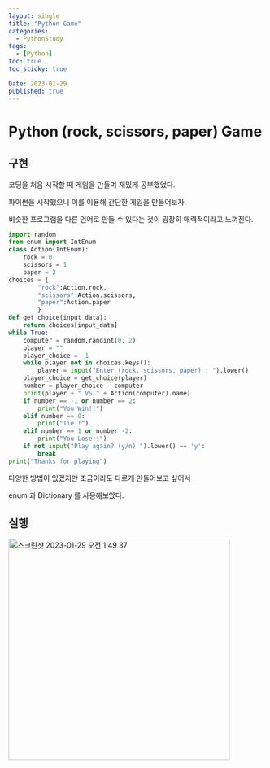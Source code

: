 ```yaml
---
layout: single
title: "Python Game"
categories:
  - PythonStudy
tags:
  - [Python]
toc: true
toc_sticky: true

Date: 2023-01-29
published: true
---
```


# Python (rock, scissors, paper) Game

## 구현

코딩을 처음 시작할 때 게임을 만들며 재밌게 공부했었다.

파이썬을 시작했으니 이를 이용해 간단한 게임을 만들어보자.

비슷한 프로그램을 다른 언어로 만들 수 있다는 것이 굉장히 매력적이라고 느껴진다.

```python
import random
from enum import IntEnum
class Action(IntEnum):
    rock = 0
    scissors = 1
    paper = 2
choices = {
        "rock":Action.rock,
        "scissors":Action.scissors,
        "paper":Action.paper
        }
def get_choice(input_data):    
    return choices[input_data]
while True:
    computer = random.randint(0, 2)
    player = ""
    player_choice = -1
    while player not in choices.keys():
        player = input("Enter (rock, scissors, paper) : ").lower()
    player_choice = get_choice(player)
    number = player_choice - computer
    print(player + " VS " + Action(computer).name)
    if number == -1 or number == 2:
        print("You Win!!")
    elif number == 0:
        print("Tie!!")
    elif number == 1 or number -2:
        print("You Lose!!")
    if not input("Play again? (y/n) ").lower() == 'y':
        break
print("Thanks for playing")
```
다양한 방법이 있겠지만 조금이라도 다르게 만들어보고 싶어서 

enum 과 Dictionary 를 사용해보았다.

## 실행
<img width="435" alt="스크린샷 2023-01-29 오전 1 49 37" src="https://user-images.githubusercontent.com/87271529/215278705-f3d383c4-4d22-46b9-8f82-16ed6e4d8c59.png">